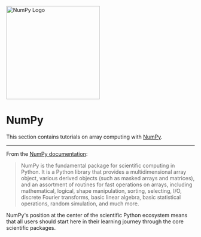 <img src=https://github.com/numpy/numpy/raw/main/branding/logo/primary/numpylogo.svg width=250 alt="NumPy Logo"></img>

# NumPy

This section contains tutorials on array computing with [NumPy](https://numpy.org).

---

From the [NumPy documentation](https://numpy.org/doc/stable/user/whatisnumpy.html):

> NumPy is the fundamental package for scientific computing in Python. It is a Python library that provides a multidimensional array object, various derived objects (such as masked arrays and matrices), and an assortment of routines for fast operations on arrays, including mathematical, logical, shape manipulation, sorting, selecting, I/O, discrete Fourier transforms, basic linear algebra, basic statistical operations, random simulation, and much more.

NumPy's position at the center of the scientific Python ecosystem means that all users should start here in their learning journey through the core scientific packages.
